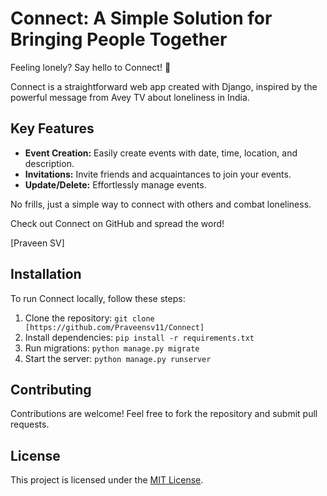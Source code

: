 # Connect: A Simple Solution for Bringing People Together

Feeling lonely? Say hello to Connect! 🌟

Connect is a straightforward web app created with Django, inspired by the powerful message from Avey TV about loneliness in India.

## Key Features
- **Event Creation:** Easily create events with date, time, location, and description.
- **Invitations:** Invite friends and acquaintances to join your events.
- **Update/Delete:** Effortlessly manage events.

No frills, just a simple way to connect with others and combat loneliness.

Check out Connect on GitHub and spread the word!

[Praveen SV]

## Installation
To run Connect locally, follow these steps:
1. Clone the repository: `git clone [https://github.com/Praveensv11/Connect]`
2. Install dependencies: `pip install -r requirements.txt`
3. Run migrations: `python manage.py migrate`
4. Start the server: `python manage.py runserver`

## Contributing
Contributions are welcome! Feel free to fork the repository and submit pull requests.

## License
This project is licensed under the [MIT License](LICENSE).
